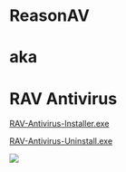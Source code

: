 # ReasonAV
# aka
# RAV Antivirus

[RAV-Antivirus-Installer.exe](https://github.com/windows64/ReasonAV/releases/download/ReasonAV-Download/RAV-Antivirus-installer.exe)

[RAV-Antivirus-Uninstall.exe](https://github.com/windows64/ReasonAV/releases/download/ReasonAV-RemoveTool/Uninstall.exe)

![](https://www.reasonsecurity.com/assets/393f8dd2.webp)
